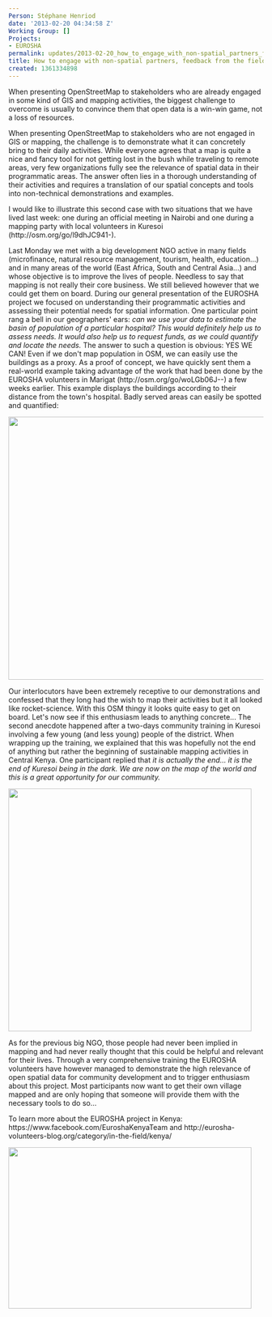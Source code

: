 ```yaml
---
Person: Stéphane Henriod
date: '2013-02-20 04:34:58 Z'
Working Group: []
Projects:
- EUROSHA
permalink: updates/2013-02-20_how_to_engage_with_non-spatial_partners_feedback_from_the_field_in_kenya
title: How to engage with non-spatial partners, feedback from the field in Kenya
created: 1361334898
---
```

<p>When presenting OpenStreetMap to stakeholders who are already engaged in some kind of GIS and mapping activities, the biggest challenge to overcome is usually to convince them that open data is a win-win game, not a loss of resources.</p><p>When presenting OpenStreetMap to stakeholders who are not engaged in GIS or mapping, the challenge is to demonstrate what it can concretely bring to their daily activities. While everyone agrees that a map is quite a nice and fancy tool for not getting lost in the bush while traveling to remote areas, very few organizations fully see the relevance of spatial data in their programmatic areas. The answer often lies in a thorough understanding of their activities and requires a translation of our spatial concepts and tools into non-technical demonstrations and examples. <!--break--></p><p>I would like to illustrate this second case with two situations that we have lived last week: one during an official meeting in Nairobi and one during a mapping party with local volunteers in Kuresoi (http://osm.org/go/l9dhJC941-).</p><p>Last Monday we met with a big development NGO active in many fields (microfinance, natural resource management, tourism, health, education...) and in many areas of the world (East Africa, South and Central Asia...) and whose objective is to improve the lives of people. Needless to say that mapping is not really their core business. We still believed however that we could get them on board. During our general presentation of the EUROSHA project we focused on understanding their programmatic activities and assessing their potential needs for spatial information. One particular point rang a bell in our geographers' ears: <em>can we use your data to estimate the basin of population of a particular hospital? This would definitely help us to assess needs. It would also help us to request funds, as we could quantify and locate the needs.</em> The answer to such a question is obvious: YES WE CAN! Even if we don't map population in OSM, we can easily use the buildings as a proxy. As a proof of concept, we have quickly sent them a real-world example taking advantage of the work that had been done by the EUROSHA volunteers in Marigat (http://osm.org/go/woLGb06J--) a few weeks earlier. This example displays the buildings according to their distance from the town's hospital. Badly served areas can easily be spotted and quantified: </p><p><img src="/sites/default/files/map_1_0.png" alt="" width="735" height="520"></p><p>Our interlocutors have been extremely receptive to our demonstrations and confessed that they long had the wish to map their activities but it all looked like rocket-science. With this OSM thingy it looks quite easy to get on board. Let's now see if this enthusiasm leads to anything concrete... The second anecdote happened after a two-days community training in Kuresoi involving a few young (and less young) people of the district. When wrapping up the training, we explained that this was hopefully not the end of anything but rather the beginning of sustainable mapping activities in Central Kenya. One participant replied that <em>it is actually the end... it is the end of Kuresoi being in the dark. We are now on the map of the world and this is a great opportunity for our community.</em> </p><p><img class="image-large" src="/sites/default/files/styles/large/public/pic1_0.jpg?itok=0NDFqfaM" alt="" width="480" height="480"></p><p>As for the previous big NGO, those people had never been implied in mapping and had never really thought that this could be helpful and relevant for their lives. Through a very comprehensive training the EUROSHA volunteers have however managed to demonstrate the high relevance of open spatial data for community development and to trigger enthusiasm about this project. Most participants now want to get their own village mapped and are only hoping that someone will provide them with the necessary tools to do so...</p><p>To learn more about the EUROSHA project in Kenya: https://www.facebook.com/EuroshaKenyaTeam and http://eurosha-volunteers-blog.org/category/in-the-field/kenya/ </p><p><img class="image-large" src="/sites/default/files/styles/large/public/pic2_0_0.jpg?itok=V-KliBIF" alt="" width="480" height="319"></p>
